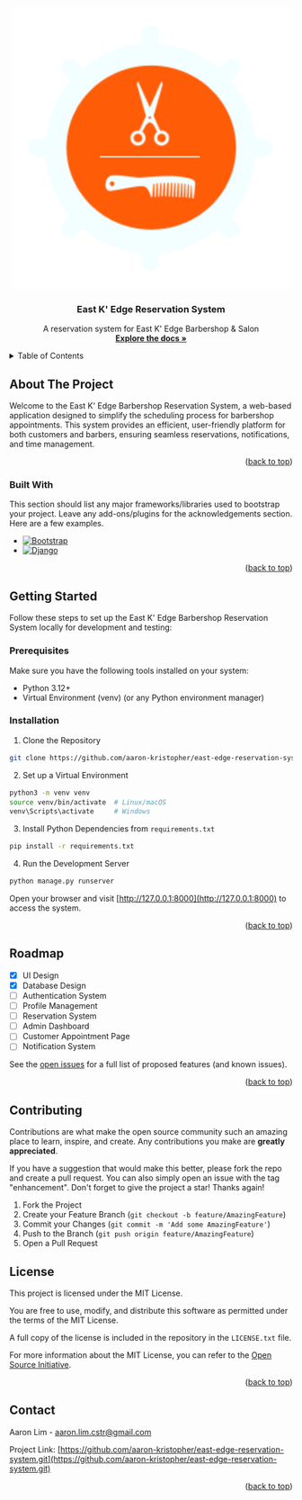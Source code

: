 <a id="readme-top"></a>

<!-- PROJECT LOGO -->
<br />
<div align="center">
  <a href="https://github.com/aaron-kristopher/east-edge-reservation-system">
    <img src="images/logo.png" alt="Logo">
  </a>

  <h3 align="center">East K' Edge Reservation System</h3>

  <p align="center">
    A reservation system for East K' Edge Barbershop &amp; Salon
    <br />
    <a href="https://github.com/aaron-kristopher/east-edge-reservation-system"><strong>Explore the docs »</strong></a>
    <br />
  </p>
</div>



<!-- TABLE OF CONTENTS -->
<details>
  <summary>Table of Contents</summary>
  <ol>
    <li>
      <a href="#about-the-project">About The Project</a>
      <ul>
        <li><a href="#built-with">Built With</a></li>
      </ul>
    </li>
    <li>
      <a href="#getting-started">Getting Started</a>
      <ul>
        <li><a href="#prerequisites">Prerequisites</a></li>
        <li><a href="#installation">Installation</a></li>
      </ul>
    </li>
    <li><a href="#license">License</a></li>
    <li><a href="#contact">Contact</a></li>
  </ol>
</details>



<!-- ABOUT THE PROJECT -->
## About The Project

<!--[![Product Name Screen Shot][product-screenshot]](https://example.com)-->

Welcome to the East K' Edge Barbershop Reservation System, a web-based application designed to simplify the scheduling process for barbershop appointments. 
This system provides an efficient, user-friendly platform for both customers and barbers, ensuring seamless reservations, notifications, and time management.

<p align="right">(<a href="#readme-top">back to top</a>)</p>



### Built With

This section should list any major frameworks/libraries used to bootstrap your project. Leave any add-ons/plugins for the acknowledgements section. Here are a few examples.

* [![Bootstrap][Bootstrap.com]][Bootstrap-url]
* [![Django][Django.com]][Django-url]

<p align="right">(<a href="#readme-top">back to top</a>)</p>



<!-- GETTING STARTED -->
## Getting Started

Follow these steps to set up the East K' Edge Barbershop Reservation System locally for development and testing:

### Prerequisites

Make sure you have the following tools installed on your system:

* Python 3.12+
* Virtual Environment (venv) (or any Python environment manager)


### Installation
1. Clone the Repository
```sh
git clone https://github.com/aaron-kristopher/east-edge-reservation-system.git
```

2. Set up a Virtual Environment
```sh
python3 -m venv venv
source venv/bin/activate  # Linux/macOS
venv\Scripts\activate     # Windows
```

3. Install Python Dependencies from `requirements.txt`
```sh
pip install -r requirements.txt
```

4. Run the Development Server
```sh
python manage.py runserver
```
Open your browser and visit [http://127.0.0.1:8000](http://127.0.0.1:8000) to access the system.

<p align="right">(<a href="#readme-top">back to top</a>)</p>



<!-- ROADMAP -->
## Roadmap

- [x] UI Design
- [x] Database Design
- [ ] Authentication System
- [ ] Profile Management
- [ ] Reservation System
- [ ] Admin Dashboard
- [ ] Customer Appointment Page
- [ ] Notification System

See the [open issues](https://github.com/aaron-kristopher/east-edge-reservation-system/issues) for a full list of proposed features (and known issues).

<p align="right">(<a href="#readme-top">back to top</a>)</p>



<!-- CONTRIBUTING -->
## Contributing

Contributions are what make the open source community such an amazing place to learn, inspire, and create. Any contributions you make are **greatly appreciated**.

If you have a suggestion that would make this better, please fork the repo and create a pull request. You can also simply open an issue with the tag "enhancement".
Don't forget to give the project a star! Thanks again!

1. Fork the Project
2. Create your Feature Branch (`git checkout -b feature/AmazingFeature`)
3. Commit your Changes (`git commit -m 'Add some AmazingFeature'`)
4. Push to the Branch (`git push origin feature/AmazingFeature`)
5. Open a Pull Request

<!-- LICENSE -->
## License

This project is licensed under the MIT License.

You are free to use, modify, and distribute this software as permitted under the terms of the MIT License.

A full copy of the license is included in the repository in the `LICENSE.txt` file.

For more information about the MIT License, you can refer to the [Open Source Initiative](https://opensource.org/).

<p align="right">(<a href="#readme-top">back to top</a>)</p>



<!-- CONTACT -->
## Contact

Aaron Lim - aaron.lim.cstr@gmail.com

Project Link: [https://github.com/aaron-kristopher/east-edge-reservation-system.git](https://github.com/aaron-kristopher/east-edge-reservation-system.git)

<p align="right">(<a href="#readme-top">back to top</a>)</p>



<!-- MARKDOWN LINKS & IMAGES -->
[Django.com]:https://img.shields.io/badge/Django-092E20?style=for-the-badge&logo=django&logoColor=green 
[Django-url]: https://www.djangoproject.com/
[Bootstrap.com]: https://img.shields.io/badge/Bootstrap-563D7C?style=for-the-badge&logo=bootstrap&logoColor=white
[Bootstrap-url]: https://getbootstrap.com
